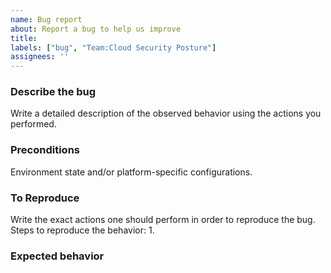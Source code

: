 ```yaml
---
name: Bug report
about: Report a bug to help us improve
title:
labels: ["bug", "Team:Cloud Security Posture"]
assignees: ''
---
```


### Describe the bug

Write a detailed description of the observed behavior using the actions you performed.

### Preconditions

Environment state and/or platform-specific configurations.

### To Reproduce

Write the exact actions one should perform in order to reproduce the bug.
Steps to reproduce the behavior:
1.

### Expected behavior

<!-- Optional: Please uncomment if relevant
**Screenshots**
-->

<!-- Optional: Please uncomment if relevant
**Desktop (please complete the following information):**
 - OS:
 - Browser:
 - Kibana Version:
 - Endpoint Version:
 - Other Version:
 -->

 <!-- Optional: Please uncomment if relevant
**Additional context**
-->

